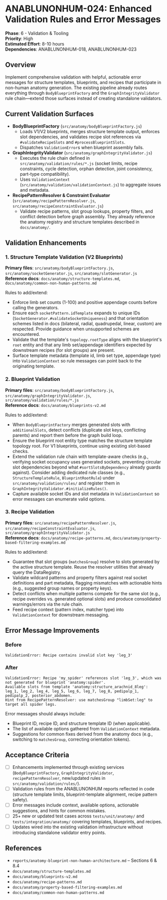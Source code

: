 # ANABLUNONHUM-024: Enhanced Validation Rules and Error Messages

**Phase**: 6 - Validation & Tooling  
**Priority**: High  
**Estimated Effort**: 8-10 hours  
**Dependencies**: ANABLUNONHUM-018, ANABLUNONHUM-023

## Overview

Implement comprehensive validation with helpful, actionable error messages for structure templates, blueprints, and recipes that participate in non-human anatomy generation. The existing pipeline already routes everything through `BodyBlueprintFactory` and the `GraphIntegrityValidator` rule chain—extend those surfaces instead of creating standalone validators.

## Current Validation Surfaces

- **BodyBlueprintFactory** (`src/anatomy/bodyBlueprintFactory.js`)
  - Loads V1/V2 blueprints, merges structure template output, enforces slot dependencies, and validates recipe slot references via `#validateRecipeSlots` and `#processBlueprintSlots`.
  - Dispatches `ValidationError`s when blueprint assembly fails.
- **GraphIntegrityValidator** (`src/anatomy/graphIntegrityValidator.js`)
  - Executes the rule chain defined in `src/anatomy/validation/rules/*.js` (socket limits, recipe constraints, cycle detection, orphan detection, joint consistency, part-type compatibility).
  - Uses `ValidationContext` (`src/anatomy/validation/validationContext.js`) to aggregate issues and metadata.
- **RecipePatternResolver & Constraint Evaluator** (`src/anatomy/recipePatternResolver.js`, `src/anatomy/recipeConstraintEvaluator.js`)
  - Validate recipe patterns, slot group lookups, property filters, and conflict detection before graph assembly. They already reference the anatomy registry and structure templates described in `docs/anatomy/`.

## Validation Enhancements

### 1. Structure Template Validation (V2 Blueprints)
**Primary files**: `src/anatomy/bodyBlueprintFactory.js`, `src/anatomy/socketGenerator.js`, `src/anatomy/slotGenerator.js`  
**Reference docs**: `docs/anatomy/structure-templates.md`, `docs/anatomy/common-non-human-patterns.md`

Rules to add/extend:
- Enforce limb set counts (1-100) and positive appendage counts before calling the generators.
- Ensure each `socketPattern.idTemplate` expands to unique IDs (`SocketGenerator.#validateSocketUniqueness`) and that orientation schemes listed in docs (bilateral, radial, quadrupedal, linear, custom) are respected. Provide guidance when unsupported schemes are encountered.
- Validate that the template's `topology.rootType` aligns with the blueprint's `root` entity and that any limb set/appendage identifiers expected by downstream recipes (for slot groups) are present.
- Surface template metadata (template id, limb set type, appendage type) into `ValidationContext` so rule messages can point back to the originating template.

### 2. Blueprint Validation
**Primary files**: `src/anatomy/bodyBlueprintFactory.js`, `src/anatomy/graphIntegrityValidator.js`, `src/anatomy/validation/rules/*.js`  
**Reference docs**: `docs/anatomy/blueprints-v2.md`

Rules to add/extend:
- When `BodyBlueprintFactory` merges generated slots with `additionalSlots`, detect conflicts (duplicate slot keys, conflicting parents) and report them before the graph build loop.
- Ensure the blueprint root entity type matches the structure template topology root. For V1 blueprints, continue using existing slot-based checks.
- Extend the validation rule chain with template-aware checks (e.g., verifying socket occupancy uses generated sockets, preventing circular slot dependencies beyond what `#sortSlotsByDependency` already guards against). Consider adding dedicated rule classes (e.g., `StructureTemplateRule`, `BlueprintRootRule`) under `src/anatomy/validation/rules/` and register them in `GraphIntegrityValidator.#initializeRules()`.
- Capture available socket IDs and slot metadata in `ValidationContext` so error messages can enumerate valid options.

### 3. Recipe Validation
**Primary files**: `src/anatomy/recipePatternResolver.js`, `src/anatomy/recipeConstraintEvaluator.js`, `src/anatomy/graphIntegrityValidator.js`  
**Reference docs**: `docs/anatomy/recipe-patterns.md`, `docs/anatomy/property-based-filtering-examples.md`

Rules to add/extend:
- Guarantee that slot groups (`matchesGroup`) resolve to slots generated by the active structure template. Reuse the resolver utilities that already query the DataRegistry.
- Validate wildcard patterns and property filters against real socket definitions and part metadata, flagging mismatches with actionable hints (e.g., suggested group names or property keys).
- Detect conflicts when multiple patterns compete for the same slot (e.g., recipe overrides vs. generated optional slots) and produce consolidated warnings/errors via the rule chain.
- Feed recipe context (pattern index, matcher type) into `ValidationContext` for downstream messaging.

## Error Message Improvements

### Before
```text
ValidationError: Recipe contains invalid slot key 'leg_3'
```

### After
```text
ValidationError: Recipe 'my_spider' references slot 'leg_3', which was not generated for blueprint 'anatomy:spider'.
Available slots from template 'anatomy:structure_arachnid_8leg': leg_1, leg_2, leg_4, leg_5, leg_6, leg_7, leg_8, pedipalp_1, pedipalp_2, posterior_abdomen.
Hint from RecipePatternResolver: use matchesGroup "limbSet:leg" to target all spider legs.
```

Error messages should always include:
- Blueprint ID, recipe ID, and structure template ID (when applicable).
- The list of available options gathered from `ValidationContext` metadata.
- Suggestions for common fixes derived from the anatomy docs (e.g., switching to `matchesGroup`, correcting orientation tokens).

## Acceptance Criteria

- [ ] Enhancements implemented through existing services (`BodyBlueprintFactory`, `GraphIntegrityValidator`, `recipePatternResolver`, new/updated rules in `src/anatomy/validation/rules/`).
- [ ] Validation rules from the ANABLUNONHUM reports reflected in code (structure template limits, blueprint-template alignment, recipe pattern safety).
- [ ] Error messages include context, available options, actionable suggestions, and hints for common mistakes.
- [ ] 25+ new or updated test cases across `tests/unit/anatomy/` and `tests/integration/anatomy/` covering templates, blueprints, and recipes.
- [ ] Updates wired into the existing validation infrastructure without introducing standalone validator entry points.

## References

- `reports/anatomy-blueprint-non-human-architecture.md` – Sections 6 & 8.4
- `docs/anatomy/structure-templates.md`
- `docs/anatomy/blueprints-v2.md`
- `docs/anatomy/recipe-patterns.md`
- `docs/anatomy/property-based-filtering-examples.md`
- `docs/anatomy/common-non-human-patterns.md`
